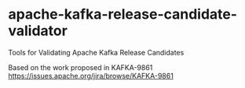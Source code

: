 # apache-kafka-release-candidate-validator
Tools for Validating Apache Kafka Release Candidates

Based on the work proposed in KAFKA-9861
https://issues.apache.org/jira/browse/KAFKA-9861
